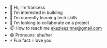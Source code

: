 - 👋 Hi, I’m francess
- 👀 I’m interested in building 
- 🌱 I’m currently learning tech skills
- 💞️ I’m looking to collaborate on a project
- 📫 How to reach me ekezieezinne@gmail.com
- 😄 Pronouns: she/her
- ⚡ Fun fact: i love you

<!---
obimoney97/obimoney97 is a ✨ special ✨ repository because its `README.md` (this file) appears on your GitHub profile.
You can click the Preview link to take a look at your changes.
--->

